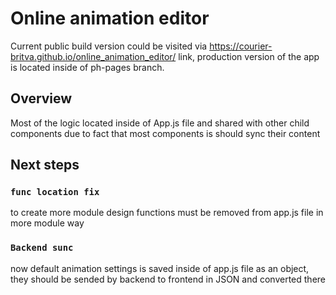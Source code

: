 # Online animation editor

Current public build version could be visited via https://courier-britva.github.io/online_animation_editor/ link, production version of the app is located inside of ph-pages branch.

## Overview

Most of the logic located inside of App.js file and shared with other child components due to fact that most components is should sync their content 

## Next steps

###  `func location fix`
to create more module design functions must be removed from app.js file in more module way

###  `Backend sunc`
now default animation settings is saved inside of app.js file as an object, they should be sended by backend to frontend in JSON and converted there

